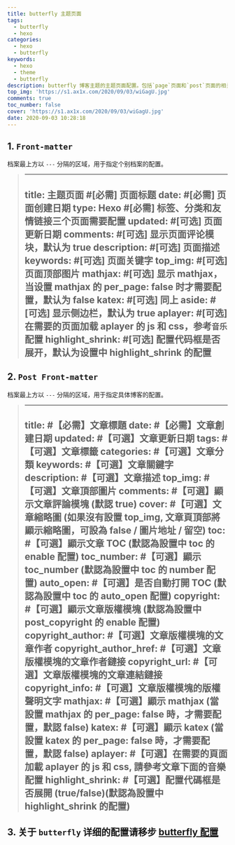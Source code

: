 ```yaml
---
title: butterfly 主题页面
tags:
  - butterfly
  - hexo
categories:
  - hexo
  - butterfly
keywords:
  - hexo
  - theme
  - butterfly
description: butterfly 博客主题的主题页面配置。包括`page`页面和`post`页面的相关配置。
top_img: 'https://s1.ax1x.com/2020/09/03/wiGagU.jpg'
comments: true
toc_number: false
cover: 'https://s1.ax1x.com/2020/09/03/wiGagU.jpg'
date: 2020-09-03 10:28:18
---
```



## 1. `Front-matter` 
档案最上方以 `---` 分隔的区域，用于指定个别档案的配置。  
> ---
> title: 主题页面 #[必需] 页面标题
> date: #[必需] 页面创建日期
> type: Hexo #[必需] 标签、分类和友情链接三个页面需要配置
> updated: #[可选] 页面更新日期
> comments: #[可选] 显示页面评论模块，默认为 true
> description: #[可选] 页面描述
> keywords: #[可选] 页面关键字
> top_img: #[可选] 页面顶部图片
> mathjax: #[可选] 显示 mathjax，当设置 mathjax 的 per_page: false 时才需要配置，默认为 false
> katex: #[可选] 同上
> aside: #[可选] 显示侧边栏，默认为 true
> aplayer: #[可选] 在需要的页面加载 aplayer 的 js 和 css，参考`音乐`配置
> highlight_shrink: #[可选] 配置代码框是否展开，默认为设置中 highlight_shrink 的配置
> ---


## 2. `Post Front-matter`
档案最上方以 `---` 分隔的区域，用于指定具体博客的配置。
> ---
> title: #【必需】文章標題
> date: #【必需】文章創建日期
> updated: #【可選】文章更新日期
> tags: #【可選】文章標籤
> categories: #【可選】文章分類
> keywords: #【可選】文章關鍵字
> description: #【可選】文章描述
> top_img: #【可選】文章頂部圖片
> comments: #【可選】顯示文章評論模塊 (默認 true)
> cover: #【可選】文章縮略圖 (如果沒有設置 top_img, 文章頁頂部將顯示縮略圖，可設為 false / 圖片地址 / 留空)
> toc: #【可選】顯示文章 TOC (默認為設置中 toc 的 enable 配置)
> toc_number: #【可選】顯示 toc_number (默認為設置中 toc 的 number 配置)
> auto_open: #【可選】是否自動打開 TOC (默認為設置中 toc 的 auto_open 配置)
> copyright: #【可選】顯示文章版權模塊 (默認為設置中 post_copyright 的 enable 配置)
> copyright_author: #【可選】文章版權模塊的文章作者
> copyright_author_href: #【可選】文章版權模塊的文章作者鏈接
> copyright_url: #【可選】文章版權模塊的文章連結鏈接
> copyright_info: #【可選】文章版權模塊的版權聲明文字
> mathjax: #【可選】顯示 mathjax (當設置 mathjax 的 per_page: false 時，才需要配置，默認 false)
> katex: #【可選】顯示 katex (當設置 katex 的 per_page: false 時，才需要配置，默認 false)
> aplayer: #【可選】在需要的頁面加載 aplayer 的 js 和 css, 請參考文章下面的音樂 配置
> highlight_shrink: #【可選】配置代碼框是否展開 (true/false)(默認為設置中 highlight_shrink 的配置)
> ---

## 3. 关于 `butterfly` 详细的配置请移步 [butterfly 配置](https://demo.jerryc.me/posts/4aa8abbe/#%E8%AA%9E%E8%A8%80)
